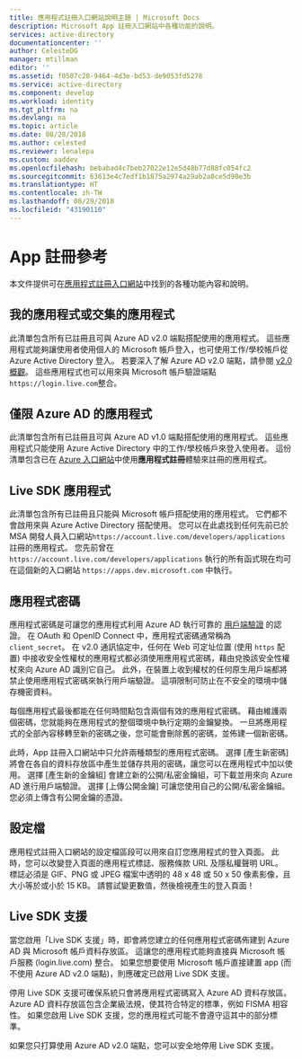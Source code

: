 ```yaml
---
title: 應用程式註冊入口網站說明主題 | Microsoft Docs
description: Microsoft App 註冊入口網站中各種功能的說明。
services: active-directory
documentationcenter: ''
author: CelesteDG
manager: mtillman
editor: ''
ms.assetid: f0507c28-9464-4d3e-bd53-de9053fd5278
ms.service: active-directory
ms.component: develop
ms.workload: identity
ms.tgt_pltfrm: na
ms.devlang: na
ms.topic: article
ms.date: 08/28/2018
ms.author: celested
ms.reviewer: lenalepa
ms.custom: aaddev
ms.openlocfilehash: bebabad4c7beb27022e12e5d48b77d88fc054fc2
ms.sourcegitcommit: 63613e4c7edf1b1875a2974a29ab2a8ce5d90e3b
ms.translationtype: HT
ms.contentlocale: zh-TW
ms.lasthandoff: 08/29/2018
ms.locfileid: "43190110"
---
```

# <a name="app-registration-reference"></a>App 註冊參考
本文件提供可在[應用程式註冊入口網站](https://apps.dev.microsoft.com/?referrer=https://azure.microsoft.com/)中找到的各種功能內容和說明。

## <a name="my-applications-or-converged-applications"></a>我的應用程式或交集的應用程式
此清單包含所有已註冊且可與 Azure AD v2.0 端點搭配使用的應用程式。 這些應用程式能夠讓使用者使用個人的 Microsoft 帳戶登入，也可使用工作/學校帳戶從 Azure Active Directory 登入。 若要深入了解 Azure AD v2.0 端點，請參閱 [v2.0 概觀](active-directory-appmodel-v2-overview.md)。 這些應用程式也可以用來與 Microsoft 帳戶驗證端點 `https://login.live.com`整合。

## <a name="azure-ad-only-applications"></a>僅限 Azure AD 的應用程式
此清單包含所有已註冊且可與 Azure AD v1.0 端點搭配使用的應用程式。 這些應用程式只能使用 Azure Active Directory 中的工作/學校帳戶來登入使用者。 這份清單包含已在 [Azure 入口網站](https://portal.azure.com)中使用**應用程式註冊**體驗來註冊的應用程式。

## <a name="live-sdk-applications"></a>Live SDK 應用程式
此清單包含所有已註冊且只能與 Microsoft 帳戶搭配使用的應用程式。 它們都不會啟用來與 Azure Active Directory 搭配使用。 您可以在此處找到任何先前已於 MSA 開發人員入口網站`https://account.live.com/developers/applications`註冊的應用程式。 您先前曾在 `https://account.live.com/developers/applications` 執行的所有函式現在均可在這個新的入口網站 `https://apps.dev.microsoft.com` 中執行。

## <a name="application-secrets"></a>應用程式密碼
應用程式密碼是可讓您的應用程式利用 Azure AD 執行可靠的 [用戶端驗證](http://tools.ietf.org/html/rfc6749#section-2.3) 的認證。 在 OAuth 和 OpenID Connect 中，應用程式密碼通常稱為 `client_secret`。 在 v2.0 通訊協定中，任何在 Web 可定址位置 (使用 `https` 配置) 中接收安全性權杖的應用程式都必須使用應用程式密碼，藉由兌換該安全性權杖來向 Azure AD 識別它自己。 此外，在裝置上收到權杖的任何原生用戶端都將禁止使用應用程式密碼來執行用戶端驗證。 這項限制可防止在不安全的環境中儲存機密資料。

每個應用程式最後都能在任何時間點包含兩個有效的應用程式密碼。 藉由維護兩個密碼，您就能夠在應用程式的整個環境中執行定期的金鑰變換。 一旦將應用程式的全部內容移轉至新的密碼之後，您可能會刪除舊的密碼，並佈建一個新密碼。

此時，App 註冊入口網站中只允許兩種類型的應用程式密碼。 選擇 [產生新密碼]  將會在各自的資料存放區中產生並儲存共用的密碼，讓您可以在應用程式中加以使用。 選擇 [產生新的金鑰組]  會建立新的公開/私密金鑰組，可下載並用來向 Azure AD 進行用戶端驗證。 選擇 [上傳公開金鑰] 可讓您使用自己的公開/私密金鑰組。
您必須上傳含有公開金鑰的憑證。

## <a name="profile"></a>設定檔
應用程式註冊入口網站的設定檔區段可以用來自訂您應用程式的登入頁面。 此時，您可以改變登入頁面的應用程式標誌、服務條款 URL 及隱私權聲明 URL。 標誌必須是 GIF、PNG 或 JPEG 檔案中透明的 48 x 48 或 50 x 50 像素影像，且大小等於或小於 15 KB。 請嘗試變更數值，然後檢視產生的登入頁面！

## <a name="live-sdk-support"></a>Live SDK 支援
當您啟用「Live SDK 支援」時，即會將您建立的任何應用程式密碼佈建到 Azure AD 與 Microsoft 帳戶資料存放區。 這讓您的應用程式能夠直接與 Microsoft 帳戶服務 (login.live.com) 整合。 如果您想要使用 Microsoft 帳戶直接建置 app (而不使用 Azure AD v2.0 端點)，則應確定已啟用 Live SDK 支援。

停用 Live SDK 支援可確保系統只會將應用程式密碼寫入 Azure AD 資料存放區。 Azure AD 資料存放區包含企業級法規，使其符合特定的標準，例如 FISMA 相容性。 如果您啟用 Live SDK 支援，您的應用程式可能不會遵守這其中的部分標準。

如果您只打算使用 Azure AD v2.0 端點，您可以安全地停用 Live SDK 支援。

